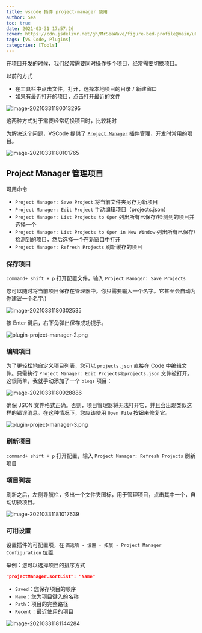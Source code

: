```yaml
---
title: vscode 插件 project-manager 使用
author: Sea
toc: true
date: 2021-03-31 17:57:26
cover: https://cdn.jsdelivr.net/gh/MrSeaWave/figure-bed-profile@main/uPic/2021/KwlX2Q_vscode-project-manager-logo-readme.png
tags: [VS Code, Plugins]
categories: [Tools]
---
```


在项目开发的时候，我们经常需要同时操作多个项目，经常需要切换项目。

<!--more-->

以前的方式

- 在工具栏中点击文件，打开，选择本地项目的目录 / 新建窗口
- 如果有最近打开的项目，点击打开最近的文件

![image-20210331180013295](https://cdn.jsdelivr.net/gh/MrSeaWave/figure-bed-profile@main/uPic/2021/IaL21v_image-20210331180013295.png)

这两种方式对于需要经常切换项目时，比较耗时

为解决这个问题，VSCode 提供了 [`Project Manager`](https://marketplace.visualstudio.com/items?itemName=alefragnani.project-manager) 插件管理，开发时常用的项目。

![image-20210331180101765](https://cdn.jsdelivr.net/gh/MrSeaWave/figure-bed-profile@main/uPic/2021/RJxlEz_image-20210331180101765.png)

## Project Manager 管理项目

可用命令

- `Project Manager: Save Project` 将当前文件夹另存为新项目
- `Project Manager: Edit Project` 手动编辑项目（projects.json）
- `Project Manager: List Projects to Open` 列出所有已保存/检测到的项目并选择一个
- `Project Manager: List Projects to Open in New Window` 列出所有已保存/检测到的项目，然后选择一个在新窗口中打开
- `Project Manager: Refresh Projects` 刷新缓存的项目

### 保存项目

`command+ shift + p` 打开配置文件，输入 `Project Manager: Save Projects`

您可以随时将当前项目保存在管理器中。你只需要输入一个名字。它甚至会自动为你建议一个名字:)

![image-20210331180302535](https://cdn.jsdelivr.net/gh/MrSeaWave/figure-bed-profile@main/uPic/2021/FMIY85_image-20210331180302535.png)

按 Enter 键后，右下角弹出保存成功提示。

![plugin-project-manager-2.png](https://cdn.jsdelivr.net/gh/MrSeaWave/figure-bed-profile@main/uPic/2021/ZpgqC0_201901281548670347135325.png)

### 编辑项目

为了更轻松地自定义项目列表，您可以 `projects.json` 直接在 Code 中编辑文件。只需执行 `Project Manager: Edit Projects和projects.json` 文件被打开。这很简单，我就手动添加了一个 `blogs` 项目：

![image-20210331180928886](https://cdn.jsdelivr.net/gh/MrSeaWave/figure-bed-profile@main/uPic/2021/0Xo7Aj_image-20210331180928886.png)

确保 JSON 文件格式正确。否则，项目管理器将无法打开它，并且会出现类似这样的错误消息。在这种情况下，您应该使用 `Open File` 按钮来修复它。

![plugin-project-manager-3.png](https://cdn.jsdelivr.net/gh/MrSeaWave/figure-bed-profile@main/uPic/2021/8HsfRy_201901281548670366723058.png)

### 刷新项目

`command+ shift + p` 打开配置，输入 `Project Manager: Refresh Projects` 刷新项目

### 项目列表

刷新之后，左侧导航栏，多出一个文件夹图标，用于管理项目，点击其中一个，自动切换项目。

![image-20210331181017639](https://cdn.jsdelivr.net/gh/MrSeaWave/figure-bed-profile@main/uPic/2021/sWXi0v_image-20210331181017639.png)

### 可用设置

设置插件的可配置项，在 `首选项 - 设置 - 拓展 - Project Manager Configuration` 位置

举例：您可以选择项目的排序方式

```json
"projectManager.sortList": "Name"
```

- `Saved`：您保存项目的顺序
- `Name`：您为项目键入的名称
- `Path`：项目的完整路径
- `Recent`：最近使用的项目

![image-20210331181144284](https://cdn.jsdelivr.net/gh/MrSeaWave/figure-bed-profile@main/uPic/2021/o9b1dF_image-20210331181144284.png)
